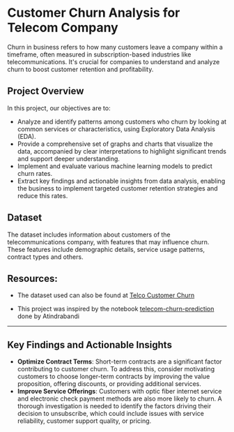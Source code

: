 # Customer Churn Analysis for Telecom Company

Churn in business refers to how many customers leave a company within a timeframe, often measured in subscription-based industries like telecommunications. It's crucial for companies to understand and analyze churn to boost customer retention and profitability.

## Project Overview

In this project, our objectives are to:

- Analyze and identify patterns among customers who churn by looking at common services or characteristics, using Exploratory Data Analysis (EDA).
- Provide a comprehensive set of graphs and charts that visualize the data, accompanied by clear interpretations to highlight significant trends and support deeper understanding.
- Implement and evaluate various machine learning models to predict churn rates.
- Extract key findings and actionable insights from data analysis, enabling the business to implement targeted customer retention strategies and reduce this rates.


## Dataset

The dataset includes information about customers of the telecommunications company, with features that may influence churn. These features include demographic details, service usage patterns, contract types and others.

## Resources:

- The dataset used can also be found at [Telco Customer Churn](https://www.kaggle.com/datasets/palashfendarkar/wa-fnusec-telcocustomerchurn)

- This project was inspired by the notebook [telecom-churn-prediction](https://www.kaggle.com/code/bandiatindra/telecom-churn-prediction/notebook) done by Atindrabandi 


--------------------------------------------------------------
## Key Findings and Actionable Insights

- **Optimize Contract Terms**: Short-term contracts are a significant factor contributing to customer churn. To address this, consider motivating customers to choose longer-term contracts by improving the value proposition, offering discounts, or providing additional services.
- **Improve Service Offerings**: Customers with optic fiber internet service and electronic check payment methods are also more likely to churn. A thorough investigation is needed to identify the factors driving their decision to unsubscribe, which could include issues with service reliability, customer support quality, or pricing.
